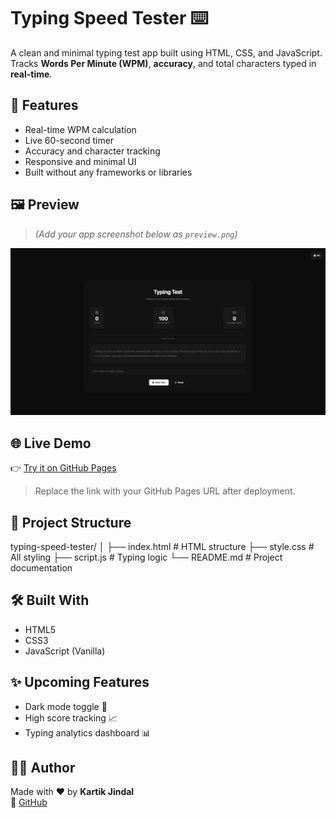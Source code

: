 # Typing Speed Tester ⌨️

A clean and minimal typing test app built using HTML, CSS, and JavaScript. Tracks **Words Per Minute (WPM)**, **accuracy**, and total characters typed in **real-time**.

## 🚀 Features

- Real-time WPM calculation
- Live 60-second timer
- Accuracy and character tracking
- Responsive and minimal UI
- Built without any frameworks or libraries

## 🖼 Preview

> *(Add your app screenshot below as `preview.png`)*

![Typing Test Preview](preview.png)

## 🌐 Live Demo

👉 [Try it on GitHub Pages](https://yourusername.github.io/typing-speed-tester)

> Replace the link with your GitHub Pages URL after deployment.

## 📁 Project Structure

typing-speed-tester/
│
├── index.html # HTML structure
├── style.css # All styling
├── script.js # Typing logic
└── README.md # Project documentation


## 🛠 Built With

- HTML5
- CSS3
- JavaScript (Vanilla)

## ✨ Upcoming Features

- Dark mode toggle 🌙
- High score tracking 📈
- Typing analytics dashboard 📊

## 🧑‍💻 Author

Made with ❤️ by **Kartik Jindal**  
🔗 [GitHub](https://github.com/kartikjindal)
